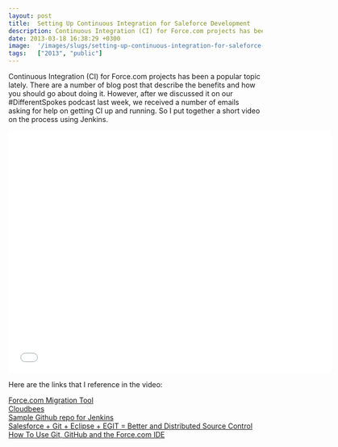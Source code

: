 ```yaml
---
layout: post
title:  Setting Up Continuous Integration for Saleforce Development
description: Continuous Integration (CI) for Force.com projects has been a popular topic lately. There are a number of blog post that describe the benefits and how you should go about doing it. However, after we discussed it on our #DifferentSpokes podcast last week, we received a number of emails asking for help on getting CI up and running. So I put together a short video on the process using Jenkins. Here are the links that I reference in the video-  Force.com Migration Tool  Cloudbees  Sample Github repo
date: 2013-03-18 16:38:29 +0300
image:  '/images/slugs/setting-up-continuous-integration-for-saleforce-development.jpg'
tags:   ["2013", "public"]
---
```

<p>Continuous Integration (CI) for Force.com projects has been a popular topic lately. There are a number of blog post that describe the benefits and how you should go about doing it. However, after we discussed it on our #DifferentSpokes podcast last week, we received a number of emails asking for help on getting CI up and running. So I put together a short video on the process using Jenkins.</p>
<iframe width="640" height="480" src="//www.youtube.com/embed/2OHtUfhkuA0" frameborder="0" allowfullscreen></iframe>
<p>Here are the links that I reference in the video:</p>
<p><a href="http://wiki.developerforce.com/page/Migration_Tool_Guide" target="_blank">Force.com Migration Tool</a><br>
<a href="http://www.cloudbees.com" target="_blank">Cloudbees</a><br>
<a href="https://github.com/jeffdonthemic/ci-demo" target="_blank">Sample Github repo for Jenkins</a><br>
<a href="http://shivasoft.in/blog/salesforce/salesforce-git-eclipse-egit-better-and-distributed-source-control" target="_blank">Salesforce + Git + Eclipse + EGIT = Better and Distributed Source Control</a><br>
<a href="http://blogs.developerforce.com/labs/2011/04/how-to-use-git-github-force-com-ide-open-source-labs-apps.html" target="_blank">How To Use Git, GitHub and the Force.com IDE</a></p>

